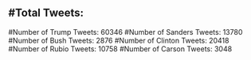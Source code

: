 #Total Tweets:  
---
#Number of Trump Tweets: 60346
#Number of Sanders Tweets: 13780
#Number of Bush Tweets: 2876
#Number of Clinton Tweets: 20418
#Number of Rubio Tweets: 10758
#Number of Carson Tweets: 3048